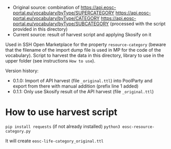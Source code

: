 * Original source: combination of https://api.eosc-portal.eu/vocabulary/byType/SUPERCATEGORY https://api.eosc-portal.eu/vocabulary/byType/CATEGORY https://api.eosc-portal.eu/vocabulary/byType/SUBCATEGORY (processed with the script provided in this directory)
* Current source: result of harvest script and applying Skosify on it

Used in SSH Open Marketplace for the property `resource-category` (beware that the filename of the import dump file is used in MP for the code of the vocabulary).
Script to harvest the data in this directory, library to use in the upper folder (see instructions `How to use`).

Version history:
* 0.1.0: Import of API harvest (file `_original.ttl`) into PoolParty and export from there with manual addition (prefix line 1 added)
* 0.1.1: Only use Skosify result of the API harvest (file `_original.ttl`)

# How to use harvest script
`pip install requests` (if not already installed)
`python3 eosc-resource-category.py`

It will create `eosc-life-category_original.ttl`
